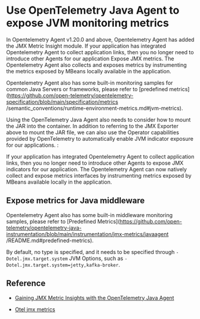 # Use OpenTelemetry Java Agent to expose JVM monitoring metrics

In Opentelemetry Agent v1.20.0 and above, Opentelemetry Agent has added the JMX Metric Insight module. If your application has integrated Opentelemetry Agent to collect application links, then you no longer need to introduce other Agents for our application Expose JMX metrics. The Opentelemetry Agent also collects and exposes metrics by instrumenting the metrics exposed by MBeans locally available in the application.

Opentelemetry Agent also has some built-in monitoring samples for common Java Servers or frameworks, please refer to [predefined metrics](https://github.com/open-telemetry/opentelemetry-specification/blob/main/specification/metrics /semantic_conventions/runtime-environment-metrics.md#jvm-metrics).

Using the OpenTelemetry Java Agent also needs to consider how to mount the JAR into the container. In addition to referring to the JMX Exporter above to mount the JAR file, we can also use the Operator capabilities provided by OpenTelemetry to automatically enable JVM indicator exposure for our applications. :

If your application has integrated Opentelemetry Agent to collect application links, then you no longer need to introduce other Agents to expose JMX indicators for our application. The Opentelemetry Agent can now natively collect and expose metrics interfaces by instrumenting metrics exposed by MBeans available locally in the application.

## Expose metrics for Java middleware

Opentelemetry Agent also has some built-in middleware monitoring samples, please refer to [Predefined Metrics](https://github.com/open-telemetry/opentelemetry-java-instrumentation/blob/main/instrumentation/jmx-metrics/javaagent /README.md#predefined-metrics).

By default, no type is specified, and it needs to be specified through `-Dotel.jmx.target.system` JVM Options, such as `-Dotel.jmx.target.system=jetty,kafka-broker`.

## Reference

- [Gaining JMX Metric Insights with the OpenTelemetry Java Agent](https://opentelemetry.io/blog/2023/jmx-metric-insight/)

- [Otel jmx metrics](https://github.com/open-telemetry/opentelemetry-java-instrumentation/tree/main/instrumentation/jmx-metrics)